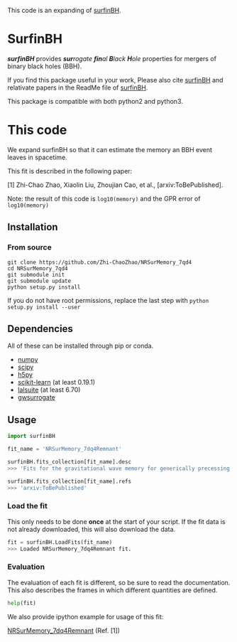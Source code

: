 This code is an expanding of  [surfinBH](https://github.com/vijayvarma392/surfinBH).

# SurfinBH

_**surfinBH**_ provides _**sur**rogate **fin**al **B**lack_ _**H**ole_
properties for mergers of binary black holes (BBH).

If you find this package useful in your work, Please also cite [surfinBH](https://github.com/vijayvarma392/surfinBH) and relativate papers in the ReadMe file of [surfinBH](https://github.com/vijayvarma392/surfinBH).

This package is compatible with both python2 and python3.

# This code

We expand surfinBH so that it can estimate the memory an BBH event leaves in spacetime. 

This fit is described in the following paper:

[1] Zhi-Chao Zhao, Xiaolin Liu, Zhoujian Cao, et al., [arxiv:ToBePublished].

Note: the result of this code is ```log10(memory)``` and the GPR error of ```log10(memory)```

## Installation


### From source

```shell
git clone https://github.com/Zhi-ChaoZhao/NRSurMemory_7qd4
cd NRSurMemory_7qd4
git submodule init
git submodule update
python setup.py install
```

If you do not have root permissions, replace the last step with
`python setup.py install --user`


## Dependencies
All of these can be installed through pip or conda.
* [numpy](https://docs.scipy.org/doc/numpy/user/install.html)
* [scipy](https://www.scipy.org/install.html)
* [h5py](http://docs.h5py.org/en/latest/build.html)
* [scikit-learn](http://scikit-learn.org/stable/install.html) (at least 0.19.1)
* [lalsuite](https://pypi.org/project/lalsuite) (at least 6.70)
* [gwsurrogate](https://pypi.org/project/gwsurrogate)

## Usage

```python
import surfinBH
```


```python
fit_name = 'NRSurMemory_7dq4Remnant'

surfinBH.fits_collection[fit_name].desc
>>> 'Fits for the gravitational wave memory for generically precessing BBH systems up to mass ratio 4.'

surfinBH.fits_collection[fit_name].refs
>>> 'arxiv:ToBePublished'
```

### Load the fit
This only needs to be done **once** at the start of your script.
If the fit data is not already downloaded, this will also download the data.

```python
fit = surfinBH.LoadFits(fit_name)
>>> Loaded NRSurMemory_7dq4Remnant fit.
```
### Evaluation
The evaluation of each fit is different, so be sure to read the documentation.
This also describes the frames in which different quantities are defined.

```python
help(fit)
```

We also provide ipython example for usage of this fit:

[NRSurMemory_7dq4Remnant](https://github.com/vijayvarma392/surfinBH/blob/master/examples/example_Mem_7dq4.ipynb) (Ref. [1])




